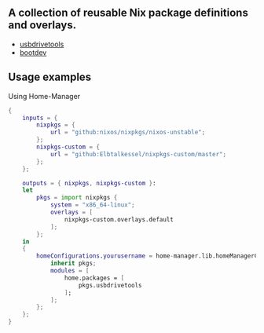 ## A collection of reusable Nix package definitions and overlays.

- [usbdrivetools](https://github.com/satk0/usbdrivetools)
- [bootdev](https://github.com/bootdotdev/bootdev)

## Usage examples

Using Home-Manager

```nix
{
    inputs = {
        nixpkgs = {
            url = "github:nixos/nixpkgs/nixos-unstable";
        };
        nixpkgs-custom = {
            url = "github:Elbtalkessel/nixpkgs-custom/master";
        };
    };

    outputs = { nixpkgs, nixpkgs-custom }:
    let
        pkgs = import nixpkgs {
            system = "x86_64-linux";
            overlays = [
                nixpkgs-custom.overlays.default
            ];
        };
    in
    {
        homeConfigurations.yourusername = home-manager.lib.homeManagerConfiguration {
            inherit pkgs;
            modules = [
                home.packages = [
                    pkgs.usbdrivetools
                ];
            ];
        };
    };
}
```
